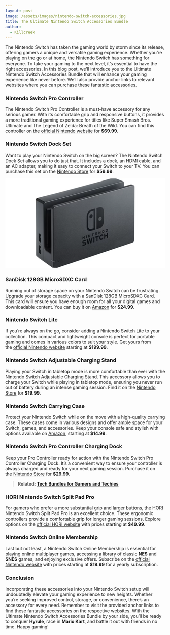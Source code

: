 ```yaml
---
layout: post
image: /assets/images/nintendo-switch-accessories.jpg
title: The Ultimate Nintendo Switch Accessories Bundle
author:
  - Killcreek
---
```

The Nintendo Switch has taken the gaming world by storm since its release, offering gamers a unique and versatile gaming experience. Whether you’re playing on the go or at home, the Nintendo Switch has something for everyone. To take your gaming to the next level, it’s essential to have the right accessories. In this blog post, we’ll introduce you to the Ultimate Nintendo Switch Accessories Bundle that will enhance your gaming experience like never before. We’ll also provide anchor links to relevant websites where you can purchase these fantastic accessories.



### **Nintendo Switch Pro Controller**

The Nintendo Switch Pro Controller is a must-have accessory for any serious gamer. With its comfortable grip and responsive buttons, it provides a more traditional gaming experience for titles like Super Smash Bros. Ultimate and The Legend of Zelda: Breath of the Wild. You can find this controller on the [official Nintendo website](https://www.nintendo.com/store/products/pro-controller/) for **$69.99**.



### **Nintendo Switch Dock Set**

Want to play your Nintendo Switch on the big screen? The Nintendo Switch Dock Set allows you to do just that. It includes a dock, an HDMI cable, and an AC adapter, making it easy to connect your Switch to your TV. You can purchase this set on the [Nintendo Store](https://www.nintendo.com/store/products/dock/) for **$59.99**.



![Nintendo Switch Dock Set](/assets/images/nintendo-dock-set.png)



### **SanDisk 128GB MicroSDXC Card**

Running out of storage space on your Nintendo Switch can be frustrating. Upgrade your storage capacity with a SanDisk 128GB MicroSDXC Card. This card will ensure you have enough room for all your digital games and downloadable content. You can buy it on [Amazon](https://www.amazon.com/SanDisk-128GB-microSDXC-Memory-Adapter/dp/B06XWMMPGV) for **$24.99**.



### **Nintendo Switch Lite**

If you’re always on the go, consider adding a Nintendo Switch Lite to your collection. This compact and lightweight console is perfect for portable gaming and comes in various colors to suit your style. Get yours from the [official Nintendo website](https://www.nintendo.com/switch/lite/) starting at **$199.99**.



### **Nintendo Switch Adjustable Charging Stand**



Playing your Switch in tabletop mode is more comfortable than ever with the Nintendo Switch Adjustable Charging Stand. This accessory allows you to charge your Switch while playing in tabletop mode, ensuring you never run out of battery during an intense gaming session. Find it on the [Nintendo Store](https://www.nintendo.com/store/products/adjustable-charging-stand-for-nintendo-switch/) for **$19.99**.



### **Nintendo Switch Carrying Case**

Protect your Nintendo Switch while on the move with a high-quality carrying case. These cases come in various designs and offer ample space for your Switch, games, and accessories. Keep your console safe and stylish with options available on [Amazon](https://www.amazon.com/s?k=nintendo+switch+carrying+case), starting at **$14.99**.



### **Nintendo Switch Pro Controller Charging Dock**

Keep your Pro Controller ready for action with the Nintendo Switch Pro Controller Charging Dock. It’s a convenient way to ensure your controller is always charged and ready for your next gaming session. Purchase it on the [Nintendo Store](https://www.nintendo.com/store/products/pro-controller-and-joy-con-charging-dock/) for **$29.99**.





> **R﻿elated:  [Tech Bundles for Gamers and Techies](https://bundledeals.xyz/the-top-5-tech-bundles-for-gamers-and-techies)**





### **HORI Nintendo Switch Split Pad Pro**

For gamers who prefer a more substantial grip and larger buttons, the HORI Nintendo Switch Split Pad Pro is an excellent choice. These ergonomic controllers provide a comfortable grip for longer gaming sessions. Explore options on the [official HORI website](https://stores.horiusa.com/switch-split-pad-pro-black/) with prices starting at **$49.99**.



### **Nintendo Switch Online Membership**

Last but not least, a Nintendo Switch Online Membership is essential for playing online multiplayer games, accessing a library of classic **NES** and **SNES** games, and enjoying exclusive offers. Subscribe on the [official Nintendo website](https://www.nintendo.com/switch/online-service/) with prices starting at **$19.99** for a yearly subscription.



### **Conclusion**

Incorporating these accessories into your Nintendo Switch setup will undoubtedly elevate your gaming experience to new heights. Whether you’re seeking improved control, storage, or convenience, there’s an accessory for every need. Remember to visit the provided anchor links to find these fantastic accessories on the respective websites. With the Ultimate Nintendo Switch Accessories Bundle by your side, you’ll be ready to conquer **Hyrule**, race in **Mario Kart**, and battle it out with friends in no time. Happy gaming!